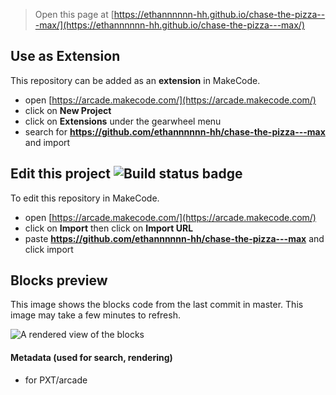  


> Open this page at [https://ethannnnnn-hh.github.io/chase-the-pizza---max/](https://ethannnnnn-hh.github.io/chase-the-pizza---max/)

## Use as Extension

This repository can be added as an **extension** in MakeCode.

* open [https://arcade.makecode.com/](https://arcade.makecode.com/)
* click on **New Project**
* click on **Extensions** under the gearwheel menu
* search for **https://github.com/ethannnnnn-hh/chase-the-pizza---max** and import

## Edit this project ![Build status badge](https://github.com/ethannnnnn-hh/chase-the-pizza---max/workflows/MakeCode/badge.svg)

To edit this repository in MakeCode.

* open [https://arcade.makecode.com/](https://arcade.makecode.com/)
* click on **Import** then click on **Import URL**
* paste **https://github.com/ethannnnnn-hh/chase-the-pizza---max** and click import

## Blocks preview

This image shows the blocks code from the last commit in master.
This image may take a few minutes to refresh.

![A rendered view of the blocks](https://github.com/ethannnnnn-hh/chase-the-pizza---max/raw/master/.github/makecode/blocks.png)

#### Metadata (used for search, rendering)

* for PXT/arcade
<script src="https://makecode.com/gh-pages-embed.js"></script><script>makeCodeRender("{{ site.makecode.home_url }}", "{{ site.github.owner_name }}/{{ site.github.repository_name }}");</script>
